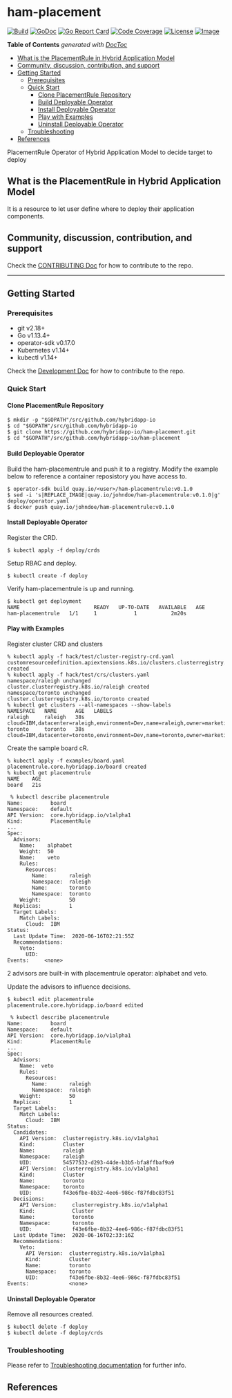 # ham-placement

[![Build](http://prow.purple-chesterfield.com/badge.svg?jobs=build-ham-placement-amd64-postsubmit)](http://prow.purple-chesterfield.com/?job=build-ham-placement-amd64-postsubmit)
[![GoDoc](https://godoc.org/github.com/hybridapp-io/ham-placement?status.svg)](https://godoc.org/github.com/hybridapp-io/ham-placement)
[![Go Report Card](https://goreportcard.com/badge/github.com/hybridapp-io/ham-placement)](https://goreportcard.com/report/github.com/hybridapp-io/ham-placement)
[![Code Coverage](https://codecov.io/gh/hybridapp-io/ham-placement/branch/master/graphs/badge.svg?branch=master)](https://codecov.io/gh/hybridapp-io/ham-placement?branch=master)
[![License](https://img.shields.io/:license-apache-blue.svg)](http://www.apache.org/licenses/LICENSE-2.0.html)
[![Image](https://quay.io/repository/hybridappio/ham-placementrule/status)](https://quay.io/repository/hybridappio/ham-placementrule?tab=tags)

<!-- START doctoc generated TOC please keep comment here to allow auto update -->
<!-- DON'T EDIT THIS SECTION, INSTEAD RE-RUN doctoc TO UPDATE -->
**Table of Contents**  *generated with [DocToc](https://github.com/thlorenz/doctoc)*

- [What is the PlacementRule in Hybrid Application Model](#what-is-the-placementrule-in-hybrid-application-model)
- [Community, discussion, contribution, and support](#community-discussion-contribution-and-support)
- [Getting Started](#getting-started)
    - [Prerequisites](#prerequisites)
    - [Quick Start](#quick-start)
        - [Clone PlacementRule Repository](#clone-placementrule-repository)
        - [Build Deployable Operator](#build-deployable-operator)
        - [Install Deployable Operator](#install-deployable-operator)
        - [Play with Examples](#play-with-examples)
        - [Uninstall Deployable Operator](#uninstall-deployable-operator)
    - [Troubleshooting](#troubleshooting)
- [References](#references)

<!-- END doctoc generated TOC please keep comment here to allow auto update -->

PlacementRule Operator of Hybrid Application Model to decide target to deploy

## What is the PlacementRule in Hybrid Application Model

It is a resource to let user define where to deploy their application components.

## Community, discussion, contribution, and support

Check the [CONTRIBUTING Doc](CONTRIBUTING.md) for how to contribute to the repo.

------

## Getting Started

### Prerequisites

- git v2.18+
- Go v1.13.4+
- operator-sdk v0.17.0
- Kubernetes v1.14+
- kubectl v1.14+

Check the [Development Doc](docs/development.md) for how to contribute to the repo.

### Quick Start

#### Clone PlacementRule Repository

```shell
$ mkdir -p "$GOPATH"/src/github.com/hybridapp-io
$ cd "$GOPATH"/src/github.com/hybridapp-io
$ git clone https://github.com/hybridapp-io/ham-placement.git
$ cd "$GOPATH"/src/github.com/hybridapp-io/ham-placement
```

#### Build Deployable Operator

Build the ham-placementrule and push it to a registry.  Modify the example below to reference a container reposistory you have access to.

```shell
$ operator-sdk build quay.io/<user>/ham-placementrule:v0.1.0
$ sed -i 's|REPLACE_IMAGE|quay.io/johndoe/ham-placementrule:v0.1.0|g' deploy/operator.yaml
$ docker push quay.io/johndoe/ham-placementrule:v0.1.0
```

#### Install Deployable Operator

Register the CRD.

```shell
$ kubectl apply -f deploy/crds
```

Setup RBAC and deploy.

```shell
$ kubectl create -f deploy
```

Verify ham-placementrule is up and running.

```shell
$ kubectl get deployment
NAME                        READY   UP-TO-DATE   AVAILABLE   AGE
ham-placementrule   1/1     1            1           2m20s
```

#### Play with Examples

Register cluster CRD and clusters

```shell
% kubectl apply -f hack/test/cluster-registry-crd.yaml
customresourcedefinition.apiextensions.k8s.io/clusters.clusterregistry.k8s.io created
% kubectl apply -f hack/test/crs/clusters.yaml
namespace/raleigh unchanged
cluster.clusterregistry.k8s.io/raleigh created
namespace/toronto unchanged
cluster.clusterregistry.k8s.io/toronto created
% kubectl get clusters --all-namespaces --show-labels
NAMESPACE   NAME      AGE   LABELS
raleigh     raleigh   38s   cloud=IBM,datacenter=raleigh,environment=Dev,name=raleigh,owner=marketing,region=US,vendor=ICP
toronto     toronto   38s   cloud=IBM,datacenter=toronto,environment=Dev,name=toronto,owner=marketing,region=US,vendor=ICP
```

Create the sample board cR.

```shell
% kubectl apply -f examples/board.yaml
placementrule.core.hybridapp.io/board created
% kubectl get placementrule
NAME    AGE
board   21s

 % kubectl describe placementrule
Name:         board
Namespace:    default
API Version:  core.hybridapp.io/v1alpha1
Kind:         PlacementRule
...
Spec:
  Advisors:
    Name:    alphabet
    Weight:  50
    Name:    veto
    Rules:
      Resources:
        Name:       raleigh
        Namespace:  raleigh
        Name:       toronto
        Namespace:  toronto
    Weight:         50
  Replicas:         1
  Target Labels:
    Match Labels:
      Cloud:  IBM
Status:
  Last Update Time:  2020-06-16T02:21:55Z
  Recommendations:
    Veto:
      UID:
Events:     <none>
```

2 advisors are built-in with placementrule operator: alphabet and veto.

Update the advisors to influence decisions.

```shell
$ kubectl edit placementrule
placementrule.core.hybridapp.io/board edited

 % kubectl describe placementrule
Name:         board
Namespace:    default
API Version:  core.hybridapp.io/v1alpha1
Kind:         PlacementRule
...
Spec:
  Advisors:
    Name:  veto
    Rules:
      Resources:
        Name:       raleigh
        Namespace:  raleigh
    Weight:         50
  Replicas:         1
  Target Labels:
    Match Labels:
      Cloud:  IBM
Status:
  Candidates:
    API Version:  clusterregistry.k8s.io/v1alpha1
    Kind:         Cluster
    Name:         raleigh
    Namespace:    raleigh
    UID:          54577532-d293-44de-b3b5-bfa8ffbaf9a9
    API Version:  clusterregistry.k8s.io/v1alpha1
    Kind:         Cluster
    Name:         toronto
    Namespace:    toronto
    UID:          f43e6fbe-8b32-4ee6-986c-f87fdbc83f51
  Decisions:
    API Version:     clusterregistry.k8s.io/v1alpha1
    Kind:            Cluster
    Name:            toronto
    Namespace:       toronto
    UID:             f43e6fbe-8b32-4ee6-986c-f87fdbc83f51
  Last Update Time:  2020-06-16T02:33:16Z
  Recommendations:
    Veto:
      API Version:  clusterregistry.k8s.io/v1alpha1
      Kind:         Cluster
      Name:         toronto
      Namespace:    toronto
      UID:          f43e6fbe-8b32-4ee6-986c-f87fdbc83f51
Events:             <none>
```

#### Uninstall Deployable Operator

Remove all resources created.

```shell
$ kubectl delete -f deploy
$ kubectl delete -f deploy/crds
```

### Troubleshooting

Please refer to [Troubleshooting documentation](docs/trouble_shooting.md) for further info.

## References
